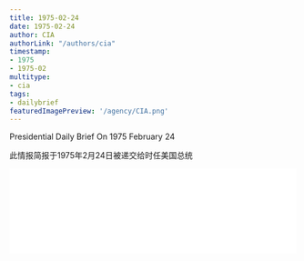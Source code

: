 ```yaml
---
title: 1975-02-24
date: 1975-02-24
author: CIA 
authorLink: "/authors/cia"
timestamp: 
- 1975
- 1975-02
multitype: 
- cia
tags: 
- dailybrief
featuredImagePreview: '/agency/CIA.png'
---
```



Presidential Daily Brief On 1975 February 24

此情报简报于1975年2月24日被递交给时任美国总统

<!--more-->





<div id="over" style="width:100%; overflow:hidden"> <iframe id="sFrame" name="sFrame" frameborder="no" border="0"  allowfullscreen marginwidth="0" scrolling="no" src = " /CIA/1975-02-24.html "  style = " position:absulute; width: 806px; top: 300;" > </iframe> </div>